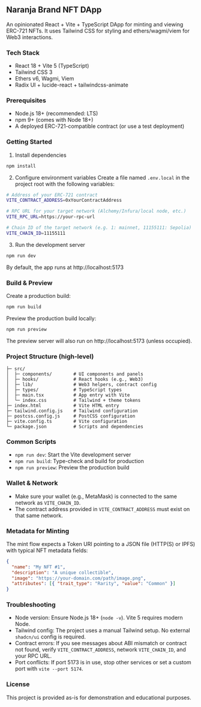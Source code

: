 ## Naranja Brand NFT DApp

An opinionated React + Vite + TypeScript DApp for minting and viewing ERC-721 NFTs. It uses Tailwind CSS for styling and ethers/wagmi/viem for Web3 interactions.

### Tech Stack
- React 18 + Vite 5 (TypeScript)
- Tailwind CSS 3
- Ethers v6, Wagmi, Viem
- Radix UI + lucide-react + tailwindcss-animate

### Prerequisites
- Node.js 18+ (recommended: LTS)
- npm 9+ (comes with Node 18+)
- A deployed ERC-721-compatible contract (or use a test deployment)

### Getting Started
1) Install dependencies
```bash
npm install
```

2) Configure environment variables
Create a file named `.env.local` in the project root with the following variables:
```bash
# Address of your ERC-721 contract
VITE_CONTRACT_ADDRESS=0xYourContractAddress

# RPC URL for your target network (Alchemy/Infura/local node, etc.)
VITE_RPC_URL=https://your-rpc-url

# Chain ID of the target network (e.g. 1: mainnet, 11155111: Sepolia)
VITE_CHAIN_ID=11155111
```

3) Run the development server
```bash
npm run dev
```
By default, the app runs at http://localhost:5173

### Build & Preview
Create a production build:
```bash
npm run build
```

Preview the production build locally:
```bash
npm run preview
```
The preview server will also run on http://localhost:5173 (unless occupied).

### Project Structure (high-level)
```
├─ src/
│  ├─ components/        # UI components and panels
│  ├─ hooks/             # React hooks (e.g., Web3)
│  ├─ lib/               # Web3 helpers, contract config
│  ├─ types/             # TypeScript types
│  ├─ main.tsx           # App entry with Vite
│  └─ index.css          # Tailwind + theme tokens
├─ index.html            # Vite HTML entry
├─ tailwind.config.js    # Tailwind configuration
├─ postcss.config.js     # PostCSS configuration
├─ vite.config.ts        # Vite configuration
└─ package.json          # Scripts and dependencies
```

### Common Scripts
- `npm run dev`: Start the Vite development server
- `npm run build`: Type-check and build for production
- `npm run preview`: Preview the production build

### Wallet & Network
- Make sure your wallet (e.g., MetaMask) is connected to the same network as `VITE_CHAIN_ID`.
- The contract address provided in `VITE_CONTRACT_ADDRESS` must exist on that same network.

### Metadata for Minting
The mint flow expects a Token URI pointing to a JSON file (HTTP(S) or IPFS) with typical NFT metadata fields:
```json
{
  "name": "My NFT #1",
  "description": "A unique collectible",
  "image": "https://your-domain.com/path/image.png",
  "attributes": [{ "trait_type": "Rarity", "value": "Common" }]
}
```

### Troubleshooting
- Node version: Ensure Node.js 18+ (`node -v`). Vite 5 requires modern Node.
- Tailwind config: The project uses a manual Tailwind setup. No external `shadcn/ui` config is required.
- Contract errors: If you see messages about ABI mismatch or contract not found, verify `VITE_CONTRACT_ADDRESS`, network `VITE_CHAIN_ID`, and your RPC URL.
- Port conflicts: If port 5173 is in use, stop other services or set a custom port with `vite --port 5174`.

### License
This project is provided as-is for demonstration and educational purposes.


